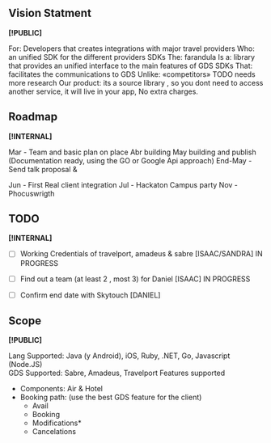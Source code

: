 
## Vision Statment

**[!PUBLIC]**

For: Developers that creates integrations with major travel providers
Who: an unified SDK for the different providers SDKs
The: farandula
Is a:  library that provides an unified interface to the main features of GDS SDKs
That: facilitates the communications to GDS
Unlike: «competitors»  TODO needs more research
Our product: its a source library , so you dont need to access another service, it will live in your app, No extra charges.


## Roadmap  

**[!INTERNAL]**

Mar -  Team and basic plan on place
Abr    building
May    building and publish  (Documentation ready, using the GO or Google Api approach)
End-May - Send talk proposal &

Jun - First Real client integration
Jul - Hackaton Campus party
Nov - Phocuswrigth

## TODO

**[!INTERNAL]**


- [ ] Working Credentials of travelport, amadeus & sabre  [ISAAC/SANDRA] IN PROGRESS
- [ ] Find out a team (at least 2 , most 3) for Daniel   [ISAAC] IN PROGRESS
- [ ] Confirm end date with Skytouch  [DANIEL]


## Scope

**[!PUBLIC]**

Lang Supported: Java (y Android), iOS, Ruby, .NET, Go, Javascript (Node.JS)    
GDS Supported: Sabre, Amadeus, Travelport
Features supported
  - Components: Air & Hotel
  - Booking path: (use the best GDS feature for the client)
      - Avail           
      - Booking  
      - Modifications\*
      - Cancelations  
